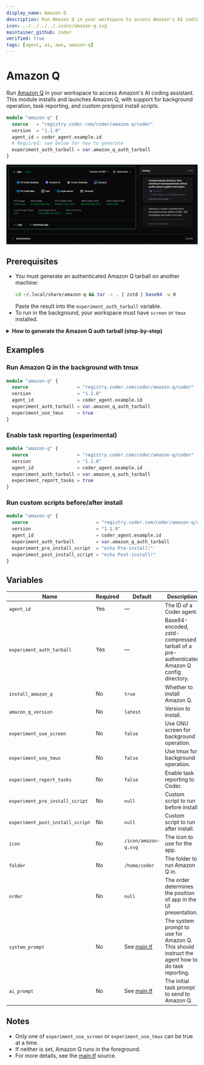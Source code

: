 ```yaml
---
display_name: Amazon Q
description: Run Amazon Q in your workspace to access Amazon's AI coding assistant.
icon: ../../../../.icons/amazon-q.svg
maintainer_github: coder
verified: true
tags: [agent, ai, aws, amazon-q]
---
```


# Amazon Q

Run [Amazon Q](https://aws.amazon.com/q/) in your workspace to access Amazon's AI coding assistant. This module installs and launches Amazon Q, with support for background operation, task reporting, and custom pre/post install scripts.

```tf
module "amazon-q" {
  source   = "registry.coder.com/coder/amazon-q/coder"
  version  = "1.1.0"
  agent_id = coder_agent.example.id
  # Required: see below for how to generate
  experiment_auth_tarball = var.amazon_q_auth_tarball
}
```

![Amazon-Q in action](../../.images/amazon-q.png)

## Prerequisites

- You must generate an authenticated Amazon Q tarball on another machine:
  ```sh
  cd ~/.local/share/amazon-q && tar -c . | zstd | base64 -w 0
  ```
  Paste the result into the `experiment_auth_tarball` variable.
- To run in the background, your workspace must have `screen` or `tmux` installed.

<details>
<summary><strong>How to generate the Amazon Q auth tarball (step-by-step)</strong></summary>

**1. Install and authenticate Amazon Q on your local machine:**

- Download and install Amazon Q from the [official site](https://aws.amazon.com/q/developer/).
- Run `q login` and complete the authentication process in your terminal.

**2. Locate your Amazon Q config directory:**

- The config is typically stored at `~/.local/share/amazon-q`.

**3. Generate the tarball:**

- Run the following command in your terminal:
  ```sh
  cd ~/.local/share/amazon-q
  tar -c . | zstd | base64 -w 0
  ```

**4. Copy the output:**

- The command will output a long string. Copy this entire string.

**5. Paste into your Terraform variable:**

- Assign the string to the `experiment_auth_tarball` variable in your Terraform configuration, for example:
  ```tf
  variable "amazon_q_auth_tarball" {
    type    = string
    default = "PASTE_LONG_STRING_HERE"
  }
  ```

**Note:**

- You must re-generate the tarball if you log out or re-authenticate Amazon Q on your local machine.
- This process is required for each user who wants to use Amazon Q in their workspace.

[Reference: Amazon Q documentation](https://docs.aws.amazon.com/amazonq/latest/qdeveloper-ug/generate-docs.html)

</details>

## Examples

### Run Amazon Q in the background with tmux

```tf
module "amazon-q" {
  source                  = "registry.coder.com/coder/amazon-q/coder"
  version                 = "1.1.0"
  agent_id                = coder_agent.example.id
  experiment_auth_tarball = var.amazon_q_auth_tarball
  experiment_use_tmux     = true
}
```

### Enable task reporting (experimental)

```tf
module "amazon-q" {
  source                  = "registry.coder.com/coder/amazon-q/coder"
  version                 = "1.1.0"
  agent_id                = coder_agent.example.id
  experiment_auth_tarball = var.amazon_q_auth_tarball
  experiment_report_tasks = true
}
```

### Run custom scripts before/after install

```tf
module "amazon-q" {
  source                         = "registry.coder.com/coder/amazon-q/coder"
  version                        = "1.1.0"
  agent_id                       = coder_agent.example.id
  experiment_auth_tarball        = var.amazon_q_auth_tarball
  experiment_pre_install_script  = "echo Pre-install!"
  experiment_post_install_script = "echo Post-install!"
}
```

## Variables

| Name                             | Required | Default                  | Description                                                                                     |
| -------------------------------- | -------- | ------------------------ | ----------------------------------------------------------------------------------------------- |
| `agent_id`                       | Yes      | —                        | The ID of a Coder agent.                                                                        |
| `experiment_auth_tarball`        | Yes      | —                        | Base64-encoded, zstd-compressed tarball of a pre-authenticated Amazon Q config directory.       |
| `install_amazon_q`               | No       | `true`                   | Whether to install Amazon Q.                                                                    |
| `amazon_q_version`               | No       | `latest`                 | Version to install.                                                                             |
| `experiment_use_screen`          | No       | `false`                  | Use GNU screen for background operation.                                                        |
| `experiment_use_tmux`            | No       | `false`                  | Use tmux for background operation.                                                              |
| `experiment_report_tasks`        | No       | `false`                  | Enable task reporting to Coder.                                                                 |
| `experiment_pre_install_script`  | No       | `null`                   | Custom script to run before install.                                                            |
| `experiment_post_install_script` | No       | `null`                   | Custom script to run after install.                                                             |
| `icon`                           | No       | `/icon/amazon-q.svg`     | The icon to use for the app.                                                                    |
| `folder`                         | No       | `/home/coder`            | The folder to run Amazon Q in.                                                                  |
| `order`                          | No       | `null`                   | The order determines the position of app in the UI presentation.                                |
| `system_prompt`                  | No       | See [main.tf](./main.tf) | The system prompt to use for Amazon Q. This should instruct the agent how to do task reporting. |
| `ai_prompt`                      | No       | See [main.tf](./main.tf) | The initial task prompt to send to Amazon Q.                                                    |

## Notes

- Only one of `experiment_use_screen` or `experiment_use_tmux` can be true at a time.
- If neither is set, Amazon Q runs in the foreground.
- For more details, see the [main.tf](./main.tf) source.
